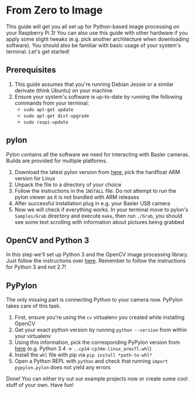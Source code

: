 # From Zero to Image

This guide will get you all set up for Python-based image processing on your Raspberry Pi 3! You can also use this guide with other hardware if you apply some slight tweaks (e.g. pick another architecture when downloading software). You should also be familiar with basic usage of your system's terminal. Let's get started!

## Prerequisites
1. This guide assumes that you're running Debian Jessie or a similar derivate (think Ubuntu) on your machine
2. Ensure your system's software is up-to-date by running the following commands from your terminal:
	* `sudo apt-get update`
	* `sudo apt-get dist-upgrade`
	* `sudo raspi-update`

## pylon
Pylon contains all the software we need for interacting with Basler cameras. Builds are provided for multiple platforms.

1. Download the latest pylon version from [here](http://www.baslerweb.com/de/support/download-uebersicht/downloads-software?type=28&series=0&model=0), pick the hardfloat ARM version for Linux
2. Unpack the file to a directory of your choice
3. Follow the instructions in the `INSTALL` file. Do not attempt to run the pylon viewer as it is not bundled with ARM releases
4. After successful installation plug in e.g. your Basler USB camera
5. Now we will check if everything works. In your terminal move to pylon's `Samples/Grab` directory and execute `make`, then run `./Grab`, you should see some text scrolling with information about pictures being grabbed

## OpenCV and Python 3
In this step we'll set up Python 3 and the OpenCV image processing library. Just follow the instructions over [here](http://www.pyimagesearch.com/2016/04/18/install-guide-raspberry-pi-3-raspbian-jessie-opencv-3/). Remember to follow the instructions for Python 3 and not 2.7!

## PyPylon
The only missing part is connecting Python to your camera now. PyPylon takes care of this task.

1. First, ensure you're using the `cv` virtualenv you created while installing OpenCV
2. Get your exact python version by running `python --version` from within your virtualenv
3. Using this information, pick the corresponding PyPylon version from [here](https://github.com/StudentCV/PyPylon) (e.g. Python 3.4 → `..cp34-cp34m-linux_armv7l.whl`)
4. Install the `whl` file with pip via `pip install *path-to-whl*`
5. Open a Python REPL with `python` and check that running `import pypylon.pylon` does not yield any errors

Done! You can either try out our example projects now or create some cool stuff of your own. Have fun!
